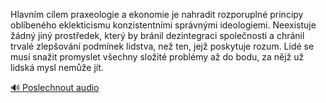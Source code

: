 
Hlavním cílem praxeologie a ekonomie je nahradit rozporuplné principy oblíbeného eklekticismu konzistentními správnými ideologiemi. Neexistuje žádný jiný prostředek, který by bránil dezintegraci společnosti a chránil trvalé zlepšování podmínek lidstva, než ten, jejž poskytuje rozum. Lidé se musí snažit promyslet všechny složité problémy až do bodu, za nějž už lidská mysl nemůže jít.

[🔊 Poslechnout audio](/data/7-paragraphs/audio/chapter_38/para_013-Hlavnm-clem-praxeologie-a-ekonomie-je-nahradit-r.mp3)
